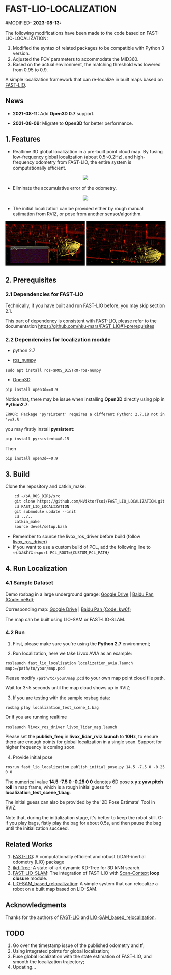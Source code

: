 

# FAST-LIO-LOCALIZATION

#MODIFIED- **2023-08-13:**

The following modifications have been made to the code based on FAST-LIO-LOCALIZATION: 
1. Modified the syntax of related packages to be compatible with Python 3 version.
2. Adjusted the FOV parameters to accommodate the MID360.
3. Based on the actual environment, the matching threshold was lowered from 0.95 to 0.9.


A simple localization framework that can re-localize in built maps based on [FAST-LIO](https://github.com/hku-mars/FAST_LIO). 

## News

- **2021-08-11:** Add **Open3D 0.7** support.
  
- **2021-08-09:** Migrate to **Open3D** for better performance.

## 1. Features
- Realtime 3D global localization in a pre-built point cloud map. 
  By fusing low-frequency global localization (about 0.5~0.2Hz), and high-frequency odometry from FAST-LIO, the entire system is computationally efficient.

<div align="center"><img src="doc/demo.GIF" width=90% /></div>

- Eliminate the accumulative error of the odometry.

<div align="center"><img src="doc/demo_accu.GIF" width=90% /></div>

- The initial localization can be provided either by rough manual estimation from RVIZ, or pose from another sensor/algorithm.

<!-- ![image](doc/real_experiment2.gif) -->
<!-- [![Watch the video](doc/real_exp_2.png)](https://youtu.be/2OvjGnxszf8) -->
<div align="center">
<img src="doc/demo_init.GIF" width=49.6% />
<img src="doc/demo_init_2.GIF" width = 49.6% >
</div>


## 2. Prerequisites
### 2.1 Dependencies for FAST-LIO

Technically, if you have built and run FAST-LIO before, you may skip section 2.1.

This part of dependency is consistent with FAST-LIO, please refer to the documentation https://github.com/hku-mars/FAST_LIO#1-prerequisites

### 2.2 Dependencies for localization module

- python 2.7

- [ros_numpy](https://github.com/eric-wieser/ros_numpy)

```shell
sudo apt install ros-$ROS_DISTRO-ros-numpy
```

- [Open3D](http://www.open3d.org/docs/0.9.0/getting_started.html)

```shell
pip install open3d==0.9
```

Notice that, there may be issue when installing **Open3D** directly using pip in **Python2.7**: 
```shell
ERROR: Package 'pyrsistent' requires a different Python: 2.7.18 not in '>=3.5'
```
you may firstly install **pyrsistent**:
```shell
pip install pyrsistent==0.15
```
Then
```shell
pip install open3d==0.9
```


## 3. Build
Clone the repository and catkin_make:

```
    cd ~/$A_ROS_DIR$/src
    git clone https://github.com/HViktorTsoi/FAST_LIO_LOCALIZATION.git
    cd FAST_LIO_LOCALIZATION
    git submodule update --init
    cd ../..
    catkin_make
    source devel/setup.bash
```
- Remember to source the livox_ros_driver before build (follow [livox_ros_driver](https://github.com/hku-mars/FAST_LIO#13-livox_ros_driver))
- If you want to use a custom build of PCL, add the following line to ~/.bashrc
  ```export PCL_ROOT={CUSTOM_PCL_PATH}```


## 4. Run Localization
### 4.1 Sample Dataset

Demo rosbag in a large underground garage: 
[Google Drive](https://drive.google.com/file/d/15ZZAcz84mDxaWviwFPuALpkoeK-KAh-4/view?usp=sharing) | [Baidu Pan (Code: ne8d)](https://pan.baidu.com/s/1ceBiIAUqHa1vY3QjWpxwNA);

Corresponding map: [Google Drive](https://drive.google.com/file/d/1X_mhPlSCNj-1erp_DStCQZfkY7l4w7j8/view?usp=sharing) | [Baidu Pan (Code: kw6f)](https://pan.baidu.com/s/1Yw4vY3kEK8x2g-AsBi6VCw)

The map can be built using LIO-SAM or FAST-LIO-SLAM.

### 4.2 Run

1. First, please make sure you're using the **Python 2.7** environment;


2. Run localization, here we take Livox AVIA as an example:

```shell
roslaunch fast_lio_localization localization_avia.launch map:=/path/to/your/map.pcd
```

Please modify `/path/to/your/map.pcd` to your own map point cloud file path.

Wait for 3~5 seconds until the map cloud shows up in RVIZ;

3. If you are testing with the sample rosbag data:
```shell
rosbag play localization_test_scene_1.bag
```

Or if you are running realtime

```shell
roslaunch livox_ros_driver livox_lidar_msg.launch
```
Please set the **publish_freq** in **livox_lidar_rviz.launch** to **10Hz**, to ensure there are enough points for global localization in a single scan. 
Support for higher frequency is coming soon.

4. Provide initial pose
```shell
rosrun fast_lio_localization publish_initial_pose.py 14.5 -7.5 0 -0.25 0 0 
```
The numerical value **14.5 -7.5 0 -0.25 0 0** denotes 6D pose **x y z yaw pitch roll** in map frame, 
which is a rough initial guess for **localization_test_scene_1.bag**. 

The initial guess can also be provided by the '2D Pose Estimate' Tool in RVIZ.

Note that, during the initialization stage, it's better to keep the robot still. Or if you play bags, fistly play the bag for about 0.5s, and then pause the bag until the initialization succeed. 


## Related Works
1. [FAST-LIO](https://github.com/hku-mars/FAST_LIO): A computationally efficient and robust LiDAR-inertial odometry (LIO) package
2. [ikd-Tree](https://github.com/hku-mars/ikd-Tree): A state-of-art dynamic KD-Tree for 3D kNN search.
3. [FAST-LIO-SLAM](https://github.com/gisbi-kim/FAST_LIO_SLAM): The integration of FAST-LIO with [Scan-Context](https://github.com/irapkaist/scancontext) **loop closure** module.
4. [LIO-SAM_based_relocalization](https://github.com/Gaochao-hit/LIO-SAM_based_relocalization): A simple system that can relocalize a robot on a built map based on LIO-SAM.


## Acknowledgments
Thanks for the authors of [FAST-LIO](https://github.com/hku-mars/FAST_LIO) and [LIO-SAM_based_relocalization](https://github.com/Gaochao-hit/LIO-SAM_based_relocalization).

## TODO
1. Go over the timestamp issue of the published odometry and tf;
2. Using integrated points for global localization;
3. Fuse global localization with the state estimation of FAST-LIO, and smooth the localization trajectory; 
4. Updating...

